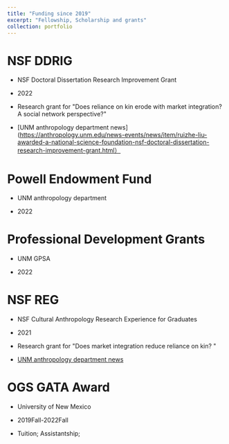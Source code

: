 ```yaml
---
title: "Funding since 2019"
excerpt: "Fellowship, Scholarship and grants"
collection: portfolio
---
```


NSF DDRIG 
======
- NSF Doctoral Dissertation Research Improvement Grant

- 2022

- Research grant for "Does reliance on kin erode with market integration? A social network perspective?"

- [UNM anthropology department news](https://anthropology.unm.edu/news-events/news/item/ruizhe-liu-awarded-a-national-science-foundation-nsf-doctoral-dissertation-research-improvement-grant.html）


Powell Endowment Fund
======
- UNM anthropology department

- 2022


Professional Development Grants
======
- UNM GPSA

- 2022


NSF REG 
======
- NSF Cultural Anthropology Research Experience for Graduates 

- 2021

- Research grant for "Does market integration reduce reliance on kin? "

- [UNM anthropology department news](https://anthropology.unm.edu/news-events/news/item/ruizhe-liu-awarded-nsf-cultural-anthropology-research-experience-for-graduates.html)


OGS GATA Award
======
- University of New Mexico

- 2019Fall-2022Fall

- Tuition; Assistantship; 









